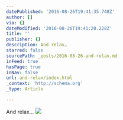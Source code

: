 ```yaml
---
datePublished: '2016-08-26T19:41:35.748Z'
author: []
via: {}
dateModified: '2016-08-26T19:41:20.228Z'
title: ''
publisher: {}
description: And relax…
starred: false
sourcePath: _posts/2016-08-26-and-relax.md
inFeed: true
hasPage: true
inNav: false
url: and-relax/index.html
_context: 'http://schema.org'
_type: Article

---
```

And relax...
![](https://the-grid-user-content.s3-us-west-2.amazonaws.com/89d7a4f7-ad24-4684-8bdc-25b3d46cfd9f.png)